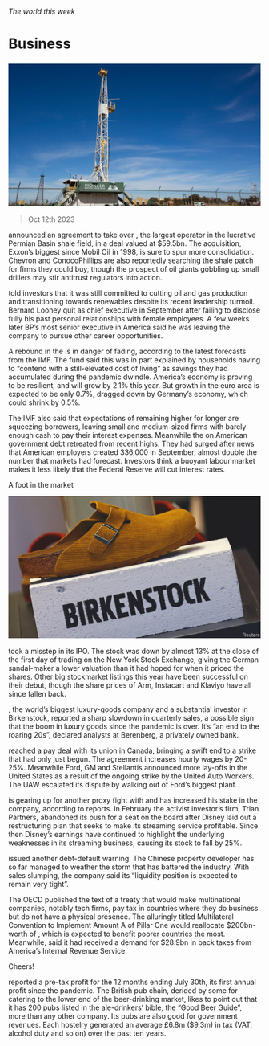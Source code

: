 ###### The world this week

# Business 

#####  

![image](images/20231014_WWP501.jpg) 

> Oct 12th 2023 

 announced an agreement to take over , the largest operator in the lucrative Permian Basin shale field, in a deal valued at $59.5bn. The acquisition, Exxon’s biggest since Mobil Oil in 1998, is sure to spur more consolidation. Chevron and ConocoPhillips are also reportedly searching the shale patch for firms they could buy, though the prospect of oil giants gobbling up small drillers may stir antitrust regulators into action. 

 told investors that it was still committed to cutting oil and gas production and transitioning towards renewables despite its recent leadership turmoil. Bernard Looney quit as chief executive in September after failing to disclose fully his past personal relationships with female employees. A few weeks later BP’s most senior executive in America said he was leaving the company to pursue other career opportunities. 

A rebound in the  is in danger of fading, according to the latest forecasts from the IMF. The fund said this was in part explained by households having to “contend with a still-elevated cost of living” as savings they had accumulated during the pandemic dwindle. America’s economy is proving to be resilient, and will grow by 2.1% this year. But growth in the euro area is expected to be only 0.7%, dragged down by Germany’s economy, which could shrink by 0.5%. 

The IMF also said that expectations of  remaining higher for longer are squeezing borrowers, leaving small and medium-sized firms with barely enough cash to pay their interest expenses. Meanwhile the  on American government debt retreated from recent highs. They had surged after news that American employers created 336,000  in September, almost double the number that markets had forecast. Investors think a buoyant labour market makes it less likely that the Federal Reserve will cut interest rates.

A foot in the market

![image](images/20231014_WWP001.jpg) 


took a misstep in its IPO. The stock was down by almost 13% at the close of the first day of trading on the New York Stock Exchange, giving the German sandal-maker a lower valuation than it had hoped for when it priced the shares. Other big stockmarket listings this year have been successful on their debut, though the share prices of Arm, Instacart and Klaviyo have all since fallen back.

, the world’s biggest luxury-goods company and a substantial investor in Birkenstock, reported a sharp slowdown in quarterly sales, a possible sign that the boom in luxury goods since the pandemic is over. It’s “an end to the roaring 20s”, declared analysts at Berenberg, a privately owned bank. 

 reached a pay deal with its union in Canada, bringing a swift end to a strike that had only just begun. The agreement increases hourly wages by 20-25%. Meanwhile Ford, GM and Stellantis announced more lay-offs in the United States as a result of the ongoing strike by the United Auto Workers. The UAW escalated its dispute by walking out of Ford’s biggest plant.

 is gearing up for another proxy fight with  and has increased his stake in the company, according to reports. In February the activist investor’s firm, Trian Partners, abandoned its push for a seat on the board after Disney laid out a restructuring plan that seeks to make its streaming service profitable. Since then Disney’s earnings have continued to highlight the underlying weaknesses in its streaming business, causing its stock to fall by 25%.

 issued another debt-default warning. The Chinese property developer has so far managed to weather the storm that has battered the industry. With sales slumping, the company said its “liquidity position is expected to remain very tight”.

The OECD published the text of a treaty that would make multinational companies, notably tech firms, pay tax in countries where they do business but do not have a physical presence. The alluringly titled Multilateral Convention to Implement Amount A of Pillar One would reallocate $200bn-worth of , which is expected to benefit poorer countries the most. Meanwhile,  said it had received a demand for $28.9bn in back taxes from America’s Internal Revenue Service. 

Cheers!

 reported a pre-tax profit for the 12 months ending July 30th, its first annual profit since the pandemic. The British pub chain, derided by some for catering to the lower end of the beer-drinking market, likes to point out that it has 200 pubs listed in the ale-drinkers’ bible, the “Good Beer Guide”, more than any other company. Its pubs are also good for government revenues. Each hostelry generated an average £6.8m ($9.3m) in tax (VAT, alcohol duty and so on) over the past ten years. 

